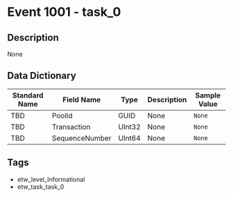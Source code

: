 # Event 1001 - task_0

## Description
None

## Data Dictionary
|Standard Name|Field Name|Type|Description|Sample Value|
|---|---|---|---|---|
|TBD|PoolId|GUID|None|`None`|
|TBD|Transaction|UInt32|None|`None`|
|TBD|SequenceNumber|UInt64|None|`None`|

## Tags
* etw_level_Informational
* etw_task_task_0